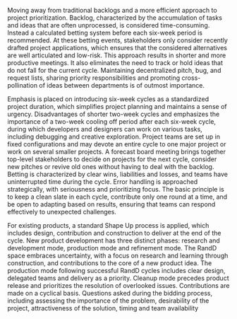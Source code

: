 Moving away from traditional backlogs and a more efficient approach to project prioritization. Backlog, characterized by the accumulation of tasks and ideas that are often unprocessed, is considered time-consuming. Instead a calculated betting system  before each six-week period is recommended. At these betting events, stakeholders only consider recently drafted project applications, which ensures that the considered alternatives are well articulated and low-risk. This approach results in shorter and more productive meetings. It also eliminates the need to track or hold ideas that do not fall for the current cycle. Maintaining decentralized pitch, bug, and request lists, sharing priority responsibilities and promoting cross-pollination of ideas between departments is of outmost importance. 

Emphasis is placed on introducing six-week cycles as a standardized project duration, which simplifies project planning and maintains a sense of urgency. Disadvantages of shorter two-week cycles and emphasizes the importance of a two-week cooling off period after each six-week cycle, during which developers and designers can work on various tasks, including debugging and creative exploration. Project teams are set up in fixed configurations and may devote an entire cycle to one major project or work on several smaller projects. A forecast board meeting brings together top-level stakeholders to decide on  projects for the next cycle, consider new pitches or revive old ones without having to deal with the backlog. Betting is characterized by clear wins, liabilities and losses, and teams have uninterrupted time during the cycle. Error handling is approached strategically, with seriousness and prioritizing focus. The basic principle is to keep a clean slate in each cycle, contribute only one round at a time, and be open to adapting based on results, ensuring that teams can respond effectively to unexpected challenges.

For existing products, a standard Shape Up process is applied, which includes design, contribution and construction to deliver at the end of  the cycle. New product development has three distinct phases: research and development mode, production mode and refinement mode. The RandD space embraces uncertainty, with a focus on research and learning through construction, and contributions to the core of a new product idea. The production mode following successful RandD cycles includes clear design, delegated teams and delivery as a priority. Cleanup mode precedes product release and prioritizes the resolution of overlooked issues. Contributions are made on a cyclical basis. Questions asked during the bidding process, including assessing the importance of the problem, desirability of the project, attractiveness of the solution, timing and team availability
